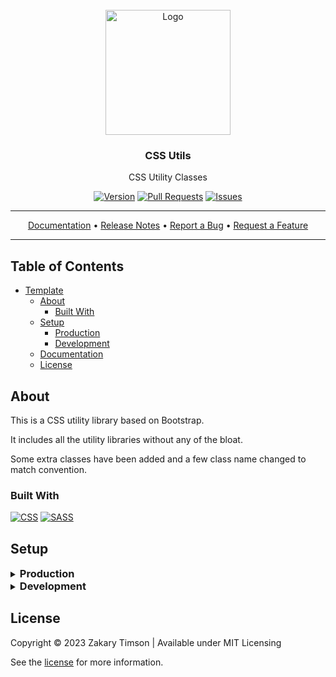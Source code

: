 <!-- Header -->
<div id="top" align="center">
  <br />
  
  <!-- Logo -->
  <img src="https://git.zakscode.com/repo-avatars/76cb13e0e27818654d364227400292abc6a4e6def657bd9f5713f4286e34e544" alt="Logo" width="200" height="200">

  <!-- Title -->
  ### CSS Utils
  
  <!-- Description -->
  CSS Utility Classes

  <!-- Repo badges -->
  [![Version](https://img.shields.io/badge/dynamic/json.svg?label=Version&style=for-the-badge&url=https://git.zakscode.com/api/v1/repos/ztimson/css-utils/tags&query=$[0].name)](https://git.zakscode.com/ztimson/css-utils/tags)
  [![Pull Requests](https://img.shields.io/badge/dynamic/json.svg?label=Pull%20Requests&style=for-the-badge&url=https://git.zakscode.com/api/v1/repos/ztimson/css-utils&query=open_pr_counter)](https://git.zakscode.com/ztimson/css-utils/pulls)
  [![Issues](https://img.shields.io/badge/dynamic/json.svg?label=Issues&style=for-the-badge&url=https://git.zakscode.com/api/v1/repos/ztimson/css-utils&query=open_issues_count)](https://git.zakscode.com/ztimson/css-utils/issues)

  <!-- Links -->

  ---
  <div>
    <a href="https://git.zakscode.com/ztimson/css-utils/wiki" target="_blank">Documentation</a>
    • <a href="https://git.zakscode.com/ztimson/css-utils/releases" target="_blank">Release Notes</a>
    • <a href="https://git.zakscode.com/ztimson/css-utils/issues/new?template=.github%2fissue_template%2fbug.md" target="_blank">Report a Bug</a>
    • <a href="https://git.zakscode.com/ztimson/css-utils/issues/new?template=.github%2fissue_template%2fenhancement.md" target="_blank">Request a Feature</a>
  </div>

  ---
</div>

## Table of Contents
- [Template](#top)
  - [About](#about)
    - [Built With](#built-with)
  - [Setup](#setup)
    - [Production](#production)
    - [Development](#development)
  - [Documentation](#documentation)
  - [License](#license)

## About

This is a CSS utility library based on Bootstrap.

It includes all the utility libraries without any of the bloat.

Some extra classes have been added and a few class name changed to match convention.

### Built With
[![CSS](https://img.shields.io/badge/CSS-1572B6?style=for-the-badge&logo=css3)](https://www.w3.org/Style/CSS/Overview.en.html)
[![SASS](https://img.shields.io/badge/SASS-CC6699?style=for-the-badge&logo=sass&logoColor=ffffff)](https://sass-lang.com/)

## Setup

<details>
<summary>
  <h3 id="production" style="display: inline">
    Production
  </h3>
</summary>

#### Prerequisites
- [NPM](https://docs.docker.com/install/)

#### Instructions
1. Install: `npm i @ztimson/css-utils`;
</details>

<details>
<summary>
  <h3 id="development" style="display: inline">
    Development
  </h3>
</summary>

#### Prerequisites
- [Node.js](https://nodejs.org/en/download)

#### Instructions
1. Install the dependencies: `npm install`
2. Start the Angular server: `npm run build`

</details>

## License
Copyright © 2023 Zakary Timson | Available under MIT Licensing

See the [license](./LICENSE) for more information.
